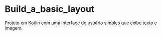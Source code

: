 # Build_a_basic_layout
Projeto em Kotlin com uma interface de usuário simples que exibe texto e imagem.
